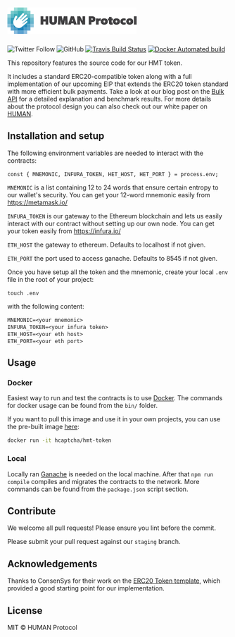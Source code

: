 # <img height="60px" src="./static/human.svg" alt="human" />

![Twitter Follow](https://img.shields.io/twitter/follow/hCaptcha.svg?style=social&label=Follow)
![GitHub](https://img.shields.io/github/license/mashape/apistatus.svg)
[![Travis Build Status](https://travis-ci.org/hCaptcha/hmt-token.svg?branch=master)](https://travis-ci.org/hCaptcha/hmt-token)
[![Docker Automated build](https://img.shields.io/docker/automated/hcaptcha/hmt-token.svg)](https://hub.docker.com/r/hcaptcha/hmt-token/)


This repository features the source code for our HMT token.

It includes a standard ERC20-compatible token along with a full implementation of our upcoming EIP that extends the ERC20 token standard with more efficient bulk payments. Take a look at our blog post on the [Bulk API](https://medium.com/human-protocol/transfer-your-tokens-9-600x-more-efficiently-on-ethereum-using-the-bulk-api-fbc2f10669ed) for a detailed explanation and benchmark results. For more details about the protocol design you can also check out our white paper on [HUMAN](https://www.hmt.ai).

## Installation and setup

The following environment variables are needed to interact with the contracts:

```
const { MNEMONIC, INFURA_TOKEN, HET_HOST, HET_PORT } = process.env;
```

`MNEMONIC` is a list containing 12 to 24 words that ensure certain entropy to our wallet's security. You can get your 12-word mnemonic easily from https://metamask.io/

`INFURA_TOKEN` is our gateway to the Ethereum blockchain and lets us easily interact with our contract without setting up our own node. You can get your token easily from https://infura.io/

`ETH_HOST` the gateway to ethereum. Defaults to localhost if not given.

`ETH_PORT` the port used to access ganache. Defaults to 8545 if not given.

Once you have setup all the token and the mnemonic, create your local `.env` file in the root of your project:

```
touch .env
```

with the following content:

```
MNEMONIC=<your mnemonic>
INFURA_TOKEN=<your infura token>
ETH_HOST=<your eth host>
ETH_PORT=<your eth port>
```

## Usage

### Docker
Easiest way to run and test the contracts is to use [Docker](https://www.docker.com). The commands for docker usage can be found from the `bin/` folder.

If you want to pull this image and use it in your own projects, you can use the pre-built image [here](https://hub.docker.com/r/hcaptcha/hmt-token/): 

```bash
docker run -it hcaptcha/hmt-token
```

### Local
Locally ran [Ganache](https://truffleframework.com/ganache) is needed on the local machine. After that `npm run compile` compiles and migrates the contracts to the network. More commands can be found from the `package.json` script section.

## Contribute
We welcome all pull requests! Please ensure you lint before the commit.

Please submit your pull request against our `staging` branch.

## Acknowledgements
Thanks to ConsenSys for their work on the [ERC20 Token template](https://github.com/ConsenSys/Tokens), which provided a good starting point for our implementation.

## License
MIT &copy; HUMAN Protocol


